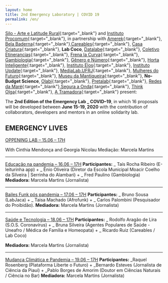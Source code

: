 ```yaml
---
layout: home
title: 2nd Emergency Laboratory | COVID 19
permalink: /en/
---
```


[Silo - Arte e Latitude Rural](https://silo.org.br/){:target="_blank"} and [Instituto Procomum](https://www.procomum.org/){:target="_blank"}, in partnership with [Amerek](https://twitter.com/amerek_ufmg){:target="_blank"}, [Bela Baderna](http://belabaderna.com.br/){:target="_blank"},[Careables](https://www.careables.org/){:target="_blank"}, [Casa Criatura](https://www.instagram.com/casacriatura/){:target="_blank"}, **Lab Coco**, [Datalabe](https://datalabe.org/){:target="_blank"}, [Coletivo Etinerancias](https://www.instagram.com/etinerancias){:target="_blank"}, [Frena la Curva](https://frenalacurva.net/){:target="_blank"}, [Gambiologia](http://www.gambiologia.net/blog/){:target="_blank"}, [Gênero e Número](http://www.generonumero.media/){:target="_blank"},
[Horta Inteligente](https://hortainteligente.wixsite.com/hortainteligente){:target="_blank"}, [Instituto Elos](https://institutoelos.org/){:target="_blank"}, [Instituto Update](https://www.institutoupdate.org.br/){:target="_blank"}, [MediaLab.UFRJ](href="http://medialabufrj.net/"){:target="_blank"}, [Mulheres do Futuro](https://www.instagram.com/mulheresdofuturopa/){:target="_blank"}, [Museu da Mantiqueira](https://museudamantiqueira.com.br/){:target="_blank"}, **No-Budget Science**, [Olabi](https://www.olabi.org.br){:target="_blank"}, [Pretalab](https://www.pretalab.com/){:target="_blank"}, [Redes da Maré](http://www.redesdamare.org.br/){:target="_blank"},[Segura a Onda](https://seguraaonda.com.br/){:target="_blank"}, [Think Olga](https://www.thinkolga.com/){:target="_blank"}, [A Tramadora](https://www.tramadora.net/){:target="_blank"} present:

The **2nd Edition of the Emergency Lab _ COVID–19**, in which 16 proposals will be developed between **June 15-19, 2020** with the contribution of collaborators, developers and mentors in an online solidarity lab.


## EMERGENCY LIVES

[OPPENING LAB – 15.06 – 17H](https://www.youtube.com/watch?v=oI8ndlAp_6c&feature=emb_title)
  
With Cinthia Mendonça and Georgia Nicolau
Mediação: Marcela Martins
    
  ---
    
[Educação na pandemia – 16.06 – 17H](https://www.youtube.com/watch?v=NyuOxL33dqI&feature=youtu.be)
**Participantes:**
_ Taís Rocha Ribeiro (E-leiturinha app) + 
_ Ênio Oliveira (Diretor da Escola Municipal Moacir Coelho da Silveira | Serrinha do Alambari) + 
_ Fred Paulino (Gambiologia)
**Mediadora:** 
Marcela Martins (Jornalista)
  
---
  
[Bailes Funk pós pandemia  – 17.06 – 17H](https://www.youtube.com/watch?v=Et4vz77e-N4&feature=youtu.be)
**Participantes:**
_ Bruno Sousa (LabJaca) +
_ Taisa Machado (Afrofunk) +
_ Carlos Palombini (Pesquisador do Proibidão).
**Mediadora:** 
Marcela Martins (Jornalista)
   
---
   
[Saúde e Tecnologia – 18.06 – 17H](https://www.youtube.com/watch?v=QwYD1MfnXms&feature=youtu.be)
**Participantes:**
_ Rodolfo Aragão de Lira (S.O.S. Coronavírus) +
_ Bruna Silveira (Agentes Populares de Saúde - Uneafro / Médica de Família e Homeopata) +
_ Ricardo Ruiz (Careables / Lab Coco)
  
**Mediadora:** 
Marcela Martins (Jornalista)
    
---
  
[Mudança Climática e Pandemia – 19.06 – 17H](https://www.youtube.com/watch?v=I6RHzYbDB3o&feature=youtu.be)
**Participantes:**
_Raquel Rosenberg (Plataforma Liberte o Futuro) +
_Bernardo Esteves (Jornalista de Ciência da Piauí) +
_Pablo Borges de Amorim (Doutor em Ciências Naturais / Ciência no Bar)
**Mediadora:** 
Marcela Martins (Jornalista)
  
  